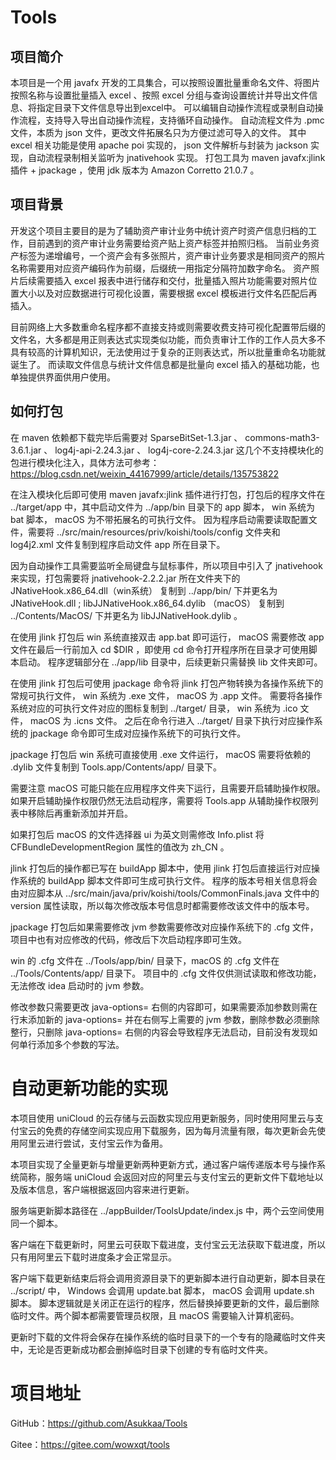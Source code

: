 <h1>Tools</h1>

## 项目简介
本项目是一个用 javafx 开发的工具集合，可以按照设置批量重命名文件、将图片按照名称与设置批量插入 excel 、按照 excel 分组与查询设置统计并导出文件信息、将指定目录下文件信息导出到excel中。
可以编辑自动操作流程或录制自动操作流程，支持导入导出自动操作流程，支持循环自动操作。
自动流程文件为 .pmc 文件，本质为 json 文件，更改文件拓展名只为方便过滤可导入的文件。
其中 excel 相关功能是使用 apache poi 实现的， json 文件解析与封装为 jackson 实现，自动流程录制相关监听为 jnativehook 实现。
打包工具为 maven javafx:jlink 插件 + jpackage ，使用 jdk 版本为 Amazon Corretto 21.0.7 。

## 项目背景
开发这个项目主要目的是为了辅助资产审计业务中统计资产时资产信息归档的工作，目前遇到的资产审计业务需要给资产贴上资产标签并拍照归档。
当前业务资产标签为递增编号，一个资产会有多张照片，资产审计业务要求是相同资产的照片名称需要用对应资产编码作为前缀，后缀统一用指定分隔符加数字命名。
资产照片后续需要插入 excel 报表中进行储存和交付，批量插入照片功能需要对照片位置大小以及对应数据进行可视化设置，需要根据 excel 模板进行文件名匹配后再插入。

目前网络上大多数重命名程序都不直接支持或则需要收费支持可视化配置带后缀的文件名，大多都是用正则表达式实现类似功能，而负责审计工作的工作人员大多不具有较高的计算机知识，无法使用过于复杂的正则表达式，所以批量重命名功能就诞生了。
而读取文件信息与统计文件信息都是批量向 excel 插入的基础功能，也单独提供界面供用户使用。

## 如何打包
在 maven 依赖都下载完毕后需要对 SparseBitSet-1.3.jar 、 commons-math3-3.6.1.jar 、 log4j-api-2.24.3.jar 、 log4j-core-2.24.3.jar 这几个不支持模块化的包进行模块化注入，具体方法可参考： https://blog.csdn.net/weixin_44167999/article/details/135753822 

在注入模块化后即可使用 maven javafx:jlink 插件进行打包，打包后的程序文件在 ../target/app 中，其中启动文件为 ../app/bin 目录下的 app 脚本， win 系统为 bat 脚本， macOS 为不带拓展名的可执行文件。
因为程序启动需要读取配置文件，需要将 ../src/main/resources/priv/koishi/tools/config 文件夹和 log4j2.xml 文件复制到程序启动文件 app 所在目录下。

因为自动操作工具需要监听全局键盘与鼠标事件，所以项目中引入了 jnativehook 来实现，打包需要将 jnativehook-2.2.2.jar 所在文件夹下的 JNativeHook.x86_64.dll（win系统） 复制到 ../app/bin/ 下并更名为 JNativeHook.dll ;
libJJNativeHook.x86_64.dylib （macOS） 复制到 ../Contents/MacOS/ 下并更名为 libJJNativeHook.dylib 。

在使用 jlink 打包后 win 系统直接双击 app.bat 即可运行， macOS 需要修改 app 文件在最后一行前加入 cd $DIR ，即使用 cd 命令打开程序所在目录才可使用脚本启动。
程序逻辑部分在 ../app/lib 目录中，后续更新只需替换 lib 文件夹即可。

在使用 jlink 打包后可使用 jpackage 命令将 jlink 打包产物转换为各操作系统下的常规可执行文件， win 系统为 .exe 文件， macOS 为 .app 文件。
需要将各操作系统对应的可执行文件对应的图标复制到 ../target/ 目录， win 系统为 .ico 文件， macOS 为 .icns 文件。
之后在命令行进入 ../target/ 目录下执行对应操作系统的 jpackage 命令即可生成对应操作系统下的可执行文件。

jpackage 打包后 win 系统可直接使用 .exe 文件运行， macOS 需要将依赖的 .dylib 文件复制到 Tools.app/Contents/app/ 目录下。

需要注意 macOS 可能只能在应用程序文件夹下运行，且需要开启辅助操作权限。如果开启辅助操作权限仍然无法启动程序，需要将 Tools.app 从辅助操作权限列表中移除后再重新添加并开启。

如果打包后 macOS 的文件选择器 ui 为英文则需修改 Info.plist 将 CFBundleDevelopmentRegion 属性的值改为 zh_CN 。

jlink 打包后的操作都已写在 buildApp 脚本中，使用 jlink 打包后直接运行对应操作系统的 buildApp 脚本文件即可生成可执行文件。
程序的版本号相关信息将会由对应脚本从 ../src/main/java/priv/koishi/tools/CommonFinals.java 文件中的 version 属性读取，所以每次修改版本号信息时都需要修改该文件中的版本号。

jpackage 打包后如果需要修改 jvm 参数需要修改对应操作系统下的 .cfg 文件，项目中也有对应修改的代码，修改后下次启动程序即可生效。

win 的 .cfg 文件在 ../Tools/app/bin/ 目录下，macOS 的 .cfg 文件在 ../Tools/Contents/app/ 目录下。
项目中的 .cfg 文件仅供测试读取和修改功能，无法修改 idea 启动时的 jvm 参数。

修改参数只需要更改 java-options= 右侧的内容即可，如果需要添加参数则需在行末添加新的 java-options= 并在右侧写上需要的 jvm 参数，删除参数必须删除整行，只删除 java-options= 右侧的内容会导致程序无法启动，目前没有发现如何单行添加多个参数的写法。

# 自动更新功能的实现
本项目使用 uniCloud 的云存储与云函数实现应用更新服务，同时使用阿里云与支付宝云的免费的存储空间实现应用下载服务，因为每月流量有限，每次更新会先使用阿里云进行尝试，支付宝云作为备用。

本项目实现了全量更新与增量更新两种更新方式，通过客户端传递版本号与操作系统简称，服务端 uniCloud 会返回对应的阿里云与支付宝云的更新文件下载地址以及版本信息，客户端根据返回内容来进行更新。

服务端更新脚本路径在 ../appBuilder/ToolsUpdate/index.js 中，两个云空间使用同一个脚本。

客户端在下载更新时，阿里云可获取下载进度，支付宝云无法获取下载进度，所以只有用阿里云下载时进度条才会正常显示。

客户端下载更新结束后将会调用资源目录下的更新脚本进行自动更新，脚本目录在 ../script/ 中， Windows 会调用 update.bat 脚本， macOS 会调用 update.sh 脚本。
脚本逻辑就是关闭正在运行的程序，然后替换掉要更新的文件，最后删除临时文件。两个脚本都需要管理员权限，且 macOS 需要输入计算机密码。

更新时下载的文件将会保存在操作系统的临时目录下的一个专有的隐藏临时文件夹中，无论是否更新成功都会删掉临时目录下创建的专有临时文件夹。


# 项目地址
GitHub：https://github.com/Asukkaa/Tools

Gitee：https://gitee.com/wowxqt/tools